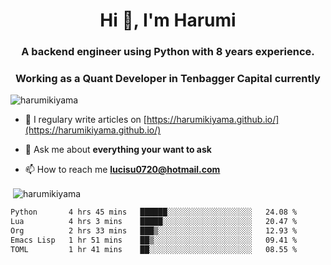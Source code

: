 <h1 align="center">Hi 👋, I'm Harumi</h1>
<h3 align="center">A backend engineer using <b>Python</b> with 8 years experience.</h3>
<h3 align="center">Working as a Quant Developer in <b>Tenbagger Capital</b> currently</h3>

<p align="left"> <img src="https://komarev.com/ghpvc/?username=harumikiyama" alt="harumikiyama" /> </p>


- 📝 I regulary write articles on [https://harumikiyama.github.io/](https://harumikiyama.github.io/)

- 💬 Ask me about **everything your want to ask**

- 📫 How to reach me **lucisu0720@hotmail.com**

<p>&nbsp;<img align="center" src="https://github-readme-stats.vercel.app/api?username=harumikiyama&show_icons=true" alt="harumikiyama" /></p>


<!--START_SECTION:waka-->

```txt
Python       4 hrs 45 mins   ██████░░░░░░░░░░░░░░░░░░░   24.08 %
Lua          4 hrs 3 mins    █████░░░░░░░░░░░░░░░░░░░░   20.47 %
Org          2 hrs 33 mins   ███▒░░░░░░░░░░░░░░░░░░░░░   12.93 %
Emacs Lisp   1 hr 51 mins    ██▒░░░░░░░░░░░░░░░░░░░░░░   09.41 %
TOML         1 hr 41 mins    ██░░░░░░░░░░░░░░░░░░░░░░░   08.55 %
```

<!--END_SECTION:waka-->
